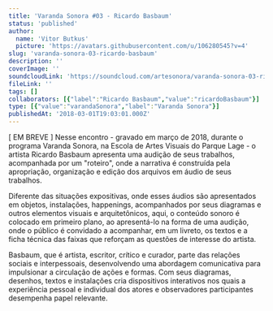 ```yaml
---
title: 'Varanda Sonora #03 - Ricardo Basbaum'
status: 'published'
author:
  name: 'Vitor Butkus'
  picture: 'https://avatars.githubusercontent.com/u/106280545?v=4'
slug: 'varanda-sonora-03-ricardo-basbaum'
description: ''
coverImage: ''
soundcloudLink: 'https://soundcloud.com/artesonora/varanda-sonora-03-ricardo'
fileLink: ''
tags: []
collaborators: [{"label":"Ricardo Basbaum","value":"ricardoBasbaum"}]
type: [{"value":"varandaSonora","label":"Varanda Sonora"}]
publishedAt: '2018-03-01T19:03:01.000Z'
---
```


\[ EM BREVE \] Nesse encontro - gravado em março de 2018, durante o programa Varanda Sonora, na Escola de Artes Visuais do Parque Lage - o artista Ricardo Basbaum apresenta uma audição de seus trabalhos, acompanhada por um "roteiro", onde a narrativa é construída pela apropriação, organização e edição dos arquivos em áudio de seus trabalhos.

Diferente das situações expositivas, onde esses áudios são apresentados em objetos, instalações, happenings, acompanhados por seus diagramas e outros elementos visuais e arquitetônicos, aqui, o conteúdo sonoro é colocado em primeiro plano, ao apresentá-lo na forma de uma audição, onde o público é convidado a acompanhar, em um livreto, os textos e a ficha técnica das faixas que reforçam as questões de interesse do artista.

Basbaum, que é artista, escritor, crítico e curador, parte das relações sociais e interpessoais, desenvolvendo uma abordagem comunicativa para impulsionar a circulação de ações e formas. Com seus diagramas, desenhos, textos e instalações cria dispositivos interativos nos quais a experiência pessoal e individual dos atores e observadores participantes desempenha papel relevante.